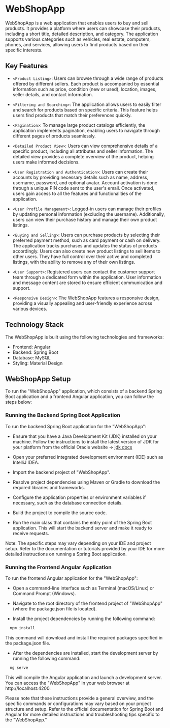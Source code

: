 # WebShopApp

WebShopApp is a web application that enables users to buy and sell products. It provides a platform where users can showcase their products, including a short title, detailed description, and category. The application supports various categories such as vehicles, real estate, computers, phones, and services, allowing users to find products based on their specific interests.

## Key Features

 - `<Product Listing>`: Users can browse through a wide range of products offered by different sellers. Each product is accompanied by essential information such as price, condition (new or used), location, images, seller details, and contact information.

- `<Filtering and Searching>`: The application allows users to easily filter and search for products based on specific criteria. This feature helps users find products that match their preferences quickly.

- `<Pagination>`: To manage large product catalogs efficiently, the application implements pagination, enabling users to navigate through different pages of products seamlessly.

- `<Detailed Product View>`: Users can view comprehensive details of a specific product, including all attributes and seller information. The detailed view provides a complete overview of the product, helping users make informed decisions.

- `<User Registration and Authentication>`: Users can create their accounts by providing necessary details such as name, address, username, password, and optional avatar. Account activation is done through a unique PIN code sent to the user's email. Once activated, users gain access to all the features and functionalities of the application.

- `<User Profile Management>`: Logged-in users can manage their profiles by updating personal information (excluding the username). Additionally, users can view their purchase history and manage their own product listings.

- `<Buying and Selling>`: Users can purchase products by selecting their preferred payment method, such as card payment or cash on delivery. The application tracks purchases and updates the status of products accordingly. Users can also create new product listings to sell items to other users. They have full control over their active and completed listings, with the ability to remove any of their own listings.

- `<User Support>`: Registered users can contact the customer support team through a dedicated form within the application. User information and message content are stored to ensure efficient communication and support.

- `<Responsive Design>`: The WebShopApp features a responsive design, providing a visually appealing and user-friendly experience across various devices.

## Technology Stack

The WebShopApp is built using the following technologies and frameworks:

- Frontend: Angular
- Backend: Spring Boot
- Database: MySQL
- Styling: Material Design

## WebShopApp Setup

To run the "WebShopApp" application, which consists of a backend Spring Boot application and a frontend Angular application, you can follow the steps below:

### Running the Backend Spring Boot Application

To run the backend Spring Boot application for the "WebShopApp":

- Ensure that you have a Java Development Kit (JDK) installed on your machine. Follow the instructions to install the latest version of JDK for your platform from the official Oracle website -> [jdk docs](https://www.oracle.com/java/technologies/downloads/)

- Open your preferred integrated development environment (IDE) such as IntelliJ IDEA.

- Import the backend project of "WebShopApp".

- Resolve project dependencies using Maven or Gradle to download the required libraries and frameworks.

- Configure the application properties or environment variables if necessary, such as the database connection details.

- Build the project to compile the source code.

- Run the main class that contains the entry point of the Spring Boot application. This will start the backend server and make it ready to receive requests.

Note: The specific steps may vary depending on your IDE and project setup. Refer to the documentation or tutorials provided by your IDE for more detailed instructions on running a Spring Boot application.

### Running the Frontend Angular Application

To run the frontend Angular application for the "WebShopApp":

- Open a command-line interface such as Terminal (macOS/Linux) or Command Prompt (Windows).

- Navigate to the root directory of the frontend project of "WebShopApp" (where the package.json file is located).

- Install the project dependencies by running the following command:

```bash
  npm install
```

This command will download and install the required packages specified in the package.json file.

- After the dependencies are installed, start the development server by running the following command:

```bash
  ng serve
```

This will compile the Angular application and launch a development server. You can access the "WebShopApp" in your web browser at http://localhost:4200.

Please note that these instructions provide a general overview, and the specific commands or configurations may vary based on your project structure and setup. Refer to the official documentation for Spring Boot and Angular for more detailed instructions and troubleshooting tips specific to the "WebShopApp."
